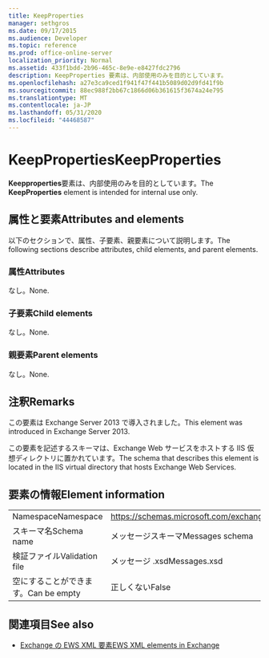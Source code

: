 ```yaml
---
title: KeepProperties
manager: sethgros
ms.date: 09/17/2015
ms.audience: Developer
ms.topic: reference
ms.prod: office-online-server
localization_priority: Normal
ms.assetid: 433f1bdd-2b96-465c-8e9e-e8427fdc2796
description: KeepProperties 要素は、内部使用のみを目的としています。
ms.openlocfilehash: a27e3ca9ced1f941f47f441b5089d02d9fd41f9b
ms.sourcegitcommit: 88ec988f2bb67c1866d06b361615f3674a24e795
ms.translationtype: MT
ms.contentlocale: ja-JP
ms.lasthandoff: 05/31/2020
ms.locfileid: "44468587"
---
```

# <a name="keepproperties"></a><span data-ttu-id="40379-103">KeepProperties</span><span class="sxs-lookup"><span data-stu-id="40379-103">KeepProperties</span></span>

<span data-ttu-id="40379-104">**Keepproperties**要素は、内部使用のみを目的としています。</span><span class="sxs-lookup"><span data-stu-id="40379-104">The **KeepProperties** element is intended for internal use only.</span></span> 

## <a name="attributes-and-elements"></a><span data-ttu-id="40379-105">属性と要素</span><span class="sxs-lookup"><span data-stu-id="40379-105">Attributes and elements</span></span>

<span data-ttu-id="40379-106">以下のセクションで、属性、子要素、親要素について説明します。</span><span class="sxs-lookup"><span data-stu-id="40379-106">The following sections describe attributes, child elements, and parent elements.</span></span>
  
### <a name="attributes"></a><span data-ttu-id="40379-107">属性</span><span class="sxs-lookup"><span data-stu-id="40379-107">Attributes</span></span>

<span data-ttu-id="40379-108">なし。</span><span class="sxs-lookup"><span data-stu-id="40379-108">None.</span></span>
  
### <a name="child-elements"></a><span data-ttu-id="40379-109">子要素</span><span class="sxs-lookup"><span data-stu-id="40379-109">Child elements</span></span>

<span data-ttu-id="40379-110">なし。</span><span class="sxs-lookup"><span data-stu-id="40379-110">None.</span></span>
  
### <a name="parent-elements"></a><span data-ttu-id="40379-111">親要素</span><span class="sxs-lookup"><span data-stu-id="40379-111">Parent elements</span></span>

<span data-ttu-id="40379-112">なし。</span><span class="sxs-lookup"><span data-stu-id="40379-112">None.</span></span>
  
## <a name="remarks"></a><span data-ttu-id="40379-113">注釈</span><span class="sxs-lookup"><span data-stu-id="40379-113">Remarks</span></span>

<span data-ttu-id="40379-114">この要素は Exchange Server 2013 で導入されました。</span><span class="sxs-lookup"><span data-stu-id="40379-114">This element was introduced in Exchange Server 2013.</span></span>
  
<span data-ttu-id="40379-115">この要素を記述するスキーマは、Exchange Web サービスをホストする IIS 仮想ディレクトリに置かれています。</span><span class="sxs-lookup"><span data-stu-id="40379-115">The schema that describes this element is located in the IIS virtual directory that hosts Exchange Web Services.</span></span>
  
## <a name="element-information"></a><span data-ttu-id="40379-116">要素の情報</span><span class="sxs-lookup"><span data-stu-id="40379-116">Element information</span></span>

|||
|:-----|:-----|
|<span data-ttu-id="40379-117">Namespace</span><span class="sxs-lookup"><span data-stu-id="40379-117">Namespace</span></span>  <br/> |https://schemas.microsoft.com/exchange/services/2006/messages  <br/> |
|<span data-ttu-id="40379-118">スキーマ名</span><span class="sxs-lookup"><span data-stu-id="40379-118">Schema name</span></span>  <br/> |<span data-ttu-id="40379-119">メッセージスキーマ</span><span class="sxs-lookup"><span data-stu-id="40379-119">Messages schema</span></span>  <br/> |
|<span data-ttu-id="40379-120">検証ファイル</span><span class="sxs-lookup"><span data-stu-id="40379-120">Validation file</span></span>  <br/> |<span data-ttu-id="40379-121">メッセージ .xsd</span><span class="sxs-lookup"><span data-stu-id="40379-121">Messages.xsd</span></span>  <br/> |
|<span data-ttu-id="40379-122">空にすることができます。</span><span class="sxs-lookup"><span data-stu-id="40379-122">Can be empty</span></span>  <br/> |<span data-ttu-id="40379-123">正しくない</span><span class="sxs-lookup"><span data-stu-id="40379-123">False</span></span>  <br/> |
   
## <a name="see-also"></a><span data-ttu-id="40379-124">関連項目</span><span class="sxs-lookup"><span data-stu-id="40379-124">See also</span></span>



- [<span data-ttu-id="40379-125">Exchange の EWS XML 要素</span><span class="sxs-lookup"><span data-stu-id="40379-125">EWS XML elements in Exchange</span></span>](ews-xml-elements-in-exchange.md)

